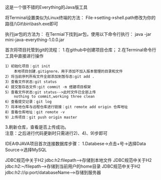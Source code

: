 这是一个很不错的Everything的Java版工具

将Terminal设置类似为Linux终端的方法：
File->setting->shell.path修改为你的路径/\Git\bin\bash.exe即可

执行jar包的方法为：
在Termial下找到jar包，使用以下命令行执行：
java -jar mini-java-everything-1.0.0.jar

首次将项目托管到git的流程：
1.在github中创建项目仓库；
2.在Terminal命令行工具中直接进行操作
    
    1）初始化项目：git init
        本地项目创建.gitignore，用于添加不加入版本管理的目录和文件
    2）将当前序列所有文件全部添加到暂存态:git add .
    3）查看文件状态:git status
    4）提交暂存态文件:git commit -m 搭建项目框架
    5）查看文件状态:git status-->此时文件已全部上传
        nothing to commit,working three clean
    6）查看提交记录：git log
    7）将本地仓库与远程仓库进行链接：git remote add origin 仓库地址
    8）查看仓库地址：git remote -v
    9）上传项目：git push origin master
3.刷新仓库，查看是否上传成功。    
  注意：之后进行代码更新时只需进行2)、4)、9)步即可

  IDEA中JAVA项目首次连接数据库步骤：
  1.Databese->点击+号->选择Data Source->选择MySQL


JDBC规范中关于H2 jdbc:h2:filepath-->存储到本地文件
JDBC规范中关于H2 jdbc:h2:~/filepath-->存储到当前用户的home目录
JDBC规范中关于H2 jdbc:h2://ip:port/databaseName-->存储到服务器